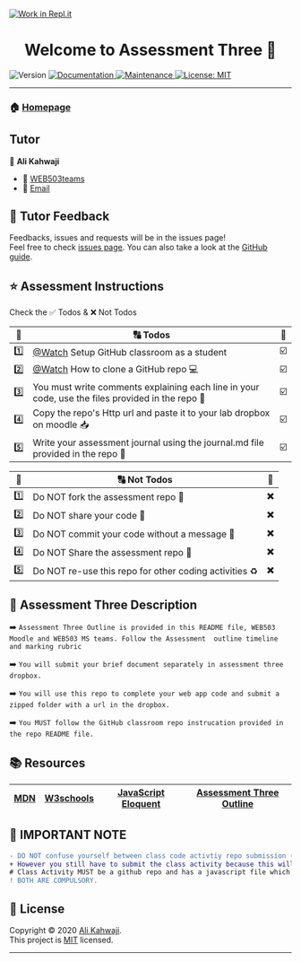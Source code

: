 [![Work in Repl.it](https://classroom.github.com/assets/work-in-replit-14baed9a392b3a25080506f3b7b6d57f295ec2978f6f33ec97e36a161684cbe9.svg)](https://classroom.github.com/online_ide?assignment_repo_id=3515155&assignment_repo_type=AssignmentRepo)
<h1 align="center">Welcome to Assessment Three 👋</h1>
<p>
  <img alt="Version" src="https://img.shields.io/badge/version-1.0.0-blue.svg?cacheSeconds=2592000" />
  <a href="https://github.com/alikahwaji/Lab-template#readme" target="_blank">
    <img alt="Documentation" src="https://img.shields.io/badge/documentation-yes-brightgreen.svg" />
  </a>
  <a href="https://github.com/alikahwaji/Lab-template/graphs/commit-activity" target="_blank">
    <img alt="Maintenance" src="https://img.shields.io/badge/Maintained%3F-yes-green.svg" />
  </a>
  <a href="https://github.com/alikahwaji/Lab-template/blob/master/LICENSE" target="_blank">
    <img alt="License: MIT" src="https://img.shields.io/github/license/alikahwaji/lab-template" />
  </a>
</p>

***

### 🏠 [Homepage](https://github.com/alikahwaji/Lab-template#readme)

## Tutor

👤 **Ali Kahwaji**

* :school: [WEB503teams](https://teams.microsoft.com/l/team/19%3a1b496be02a4249c2acd41097f307dfcf%40thread.tacv2/conversations?groupId=3b29c958-d7ed-4381-9f29-d55afcdc54b0&tenantId=d270022d-f990-4b41-9ce0-468f043eef4f)
* :e-mail: [Email](Ali.Kahwaji@nmit.ac.nz)


## 🤝 Tutor Feedback

Feedbacks, issues and requests will be in the issues page!<br />Feel free to check [issues page](https://github.com/alikahwaji/Lab-template/issues). You can also take a look at the [GitHub guide](https://guides.github.com/).

## ⭐️ Assessment Instructions 

Check the :white_check_mark: Todos & :x: Not Todos 

|:1234:|:capital_abcd: Todos|:passport_control:|
|:-:|---|---|
|:one:|[@Watch](https://www.youtube.com/watch?v=fRLZIUxva5Q) Setup GitHub classroom as a student|:ballot_box_with_check:|
|:two:|[@Watch](https://www.youtube.com/watch?v=yXT1ElMEkW8) How to clone a GitHub repo :computer:|:ballot_box_with_check:|
|:three:|You must write comments explaining each line in your code, use the files provided in the repo :flashlight:|:ballot_box_with_check:|
|:four:|Copy the repo's Http url and paste it to your lab dropbox on moodle :inbox_tray:|:ballot_box_with_check:|
|:five:|Write your assessment journal using the journal.md file provided in the repo :pencil:|:ballot_box_with_check:|

|:1234:|:capital_abcd: Not Todos|:passport_control:|
|:-:|---|---|
|:one:|Do NOT fork the assessment repo :trident:|:heavy_multiplication_x:|
|:two:|Do NOT share your code :lock_with_ink_pen:|:heavy_multiplication_x:|
|:three:|Do NOT commit your code without a message :incoming_envelope:|:heavy_multiplication_x:|
|:four:|Do NOT Share the assessment repo :closed_lock_with_key:|:heavy_multiplication_x:|
|:five:|Do NOT re-use this repo for other coding activities :recycle:|:heavy_multiplication_x:|

## :page_facing_up: Assessment Three Description

:arrow_right: `Assessment Three Outline is provided in this README file, WEB503 Moodle and WEB503 MS teams. Follow the Assessment 
              outline timeline and marking rubric`
 
:arrow_right: `You will submit your brief document separately in assessment three dropbox.`

:arrow_right: `You will use this repo to complete your web app code and submit a zipped folder with a url in the dropbox.`

:arrow_right: `You MUST follow the GitHub classroom repo instrucation provided in the repo README file.`

## :books: Resources 

|[MDN](https://developer.mozilla.org/en-US/docs/Web/JavaScript)|[W3schools](https://www.w3schools.com/js/default.asp)|[JavaScript Eloquent](https://eloquentjavascript.net/)|[Assessment Three Outline](https://drive.google.com/file/d/16kvoaYPlw4M4SSy8MQzE_FRMVDvdBpRY/view?usp=sharing)|
|---|---|---|---|



## :loudspeaker: IMPORTANT NOTE
```diff
- DO NOT confuse yourself between class code activtiy repo submission (which is not marked) and Assessment repo submission (which is marked!). 
+ However you still have to submit the class activity because this will show your commitmant in class. The Assessment submission is your homework. 
# Class Activity MUST be a github repo and has a javascript file which will be your playground for your learning, it does not need to have a journal.
! BOTH ARE COMPULSORY. 
```

## 📝 License

Copyright © 2020 [Ali Kahwaji](https://github.com/alikahwaji).<br />
This project is [MIT](https://github.com/alikahwaji/Lab-template/blob/master/LICENSE) licensed.

***
